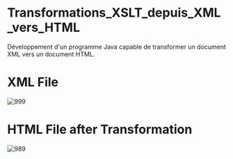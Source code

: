# Transformations_XSLT_depuis_XML_vers_HTML
Développement d'un programme Java capable de transformer un document XML vers un document HTML.

# XML File
![999](https://user-images.githubusercontent.com/86019502/125962394-b57b0839-c46c-414a-8612-4e9283c9fe3a.png)

# HTML File after Transformation
![989](https://user-images.githubusercontent.com/86019502/125962497-913ad90f-d0ef-4655-9771-20804888a7fd.png)
